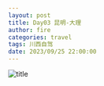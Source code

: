 ```yaml
---
layout: post
title: Day03 昆明-大理
author: fire
categories: travel 
tags: 川西自驾
date: 2023/09/25 22:00:00
---
```


![title](https://image.sideproject.cn/titlex/titlex_203.jpg)


